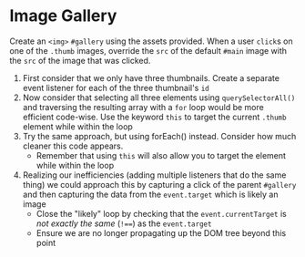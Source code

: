 # Image Gallery

Create an `<img>` `#gallery` using the assets provided. When a user `click`s on one of the `.thumb` images, override the `src` of the default `#main` image with the `src` of the image that was clicked.

1. First consider that we only have three thumbnails. Create a separate event listener for each of the three thumbnail's `id`
2. Now consider that selecting all three elements using `querySelectorAll()` and traversing the resulting array with a `for` loop would be more efficient code-wise. Use the keyword `this` to target the current `.thumb` element while within the loop
3. Try the same approach, but using forEach() instead. Consider how much cleaner this code appears.
    - Remember that using `this` will also allow you to target the element while within the loop
4. Realizing our inefficiencies (adding multiple listeners that do the same thing) we could approach this by capturing a click of the parent `#gallery` and then capturing the data from the `event.target` which is likely an image
   - Close the "likely" loop by checking that the `event.currentTarget` is _not exactly the same_ (`!==`) as the `event.target`
   - Ensure we are no longer propagating up the DOM tree beyond this point

